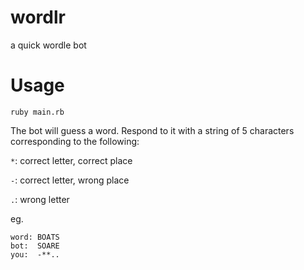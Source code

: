 # wordlr
a quick wordle bot

# Usage

`ruby main.rb`

The bot will guess a word. Respond to it with a string of 5 characters corresponding to the following:

`*`: correct letter, correct place

`-`: correct letter, wrong place

`.`: wrong letter

eg.

```
word: BOATS
bot:  SOARE
you:  -**..
```
